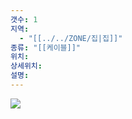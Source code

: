 ```yaml
---
갯수: 1
지역:
  - "[[../../ZONE/집|집]]"
종류: "[[케이블]]"
위치: 
상세위치: 
설명:
---
```

![](http://192.168.50.22/devices/240822_IMG_0012.png)